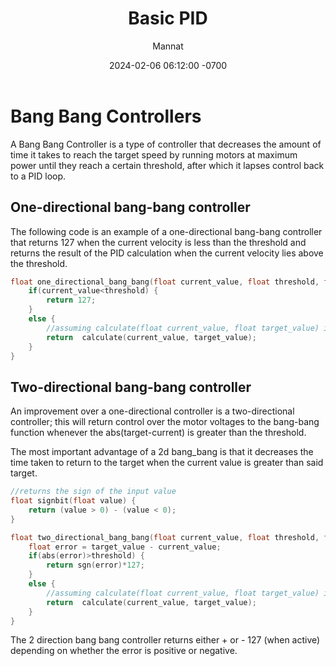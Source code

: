 ﻿---
title: Basic PID
author: Mannat
date: 2024-02-06 06:12:00 -0700
categories: [PID-Extensions, Introductory]
tags: [software, pid, beginner, extensions, bang-bang]     # TAG names should always be lowercase
---
# Bang Bang Controllers

A Bang Bang Controller is a type of controller that decreases the amount of time it takes to reach the target speed by running motors at maximum power until they reach a certain threshold, after which it lapses control back to a PID loop.

## One-directional bang-bang controller

The following code is an example of a one-directional bang-bang controller that returns 127 when the current velocity is less than the threshold and returns the result of the PID calculation when the current velocity lies above the threshold.

```cpp
float one_directional_bang_bang(float current_value, float threshold, float target_value) {
	if(current_value<threshold) {
		return 127;
	}
	else {
		//assuming calculate(float current_value, float target_value) is a function that returns the pid calculation for a sensor reading.
		return 	calculate(current_value, target_value);
	}
}
```


## Two-directional bang-bang controller

An improvement over a one-directional controller is a two-directional controller; this will return control over the motor voltages to the bang-bang function whenever the abs(target-current) is greater than the threshold.

The most important advantage of a 2d bang_bang is that it decreases the time taken to return to the target  when the current value is greater than said target.

```cpp
//returns the sign of the input value
float signbit(float value) {
	return (value > 0) - (value < 0);
}

float two_directional_bang_bang(float current_value, float threshold, float target_value) {
	float error = target_value - current_value;
	if(abs(error)>threshold) {
		return sgn(error)*127;
	}
	else {
		//assuming calculate(float current_value, float target_value) is a function that returns the pid calculation for a sensor reading.
		return 	calculate(current_value, target_value);
	}
}

```
The 2 direction bang bang controller returns either + or - 127 (when active) depending on whether the error is positive or negative.

